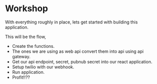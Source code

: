 # Workshop

With everything roughly in place, lets get started with building this application.

This will be the flow,

* Create the functions.
* The ones we are using as web api convert them into api using api gateway.
* Get our api endpoint, secret, pubnub secret into our react application.
* Setup twilio with our webhook.
* Run application.
* Profit!!??

